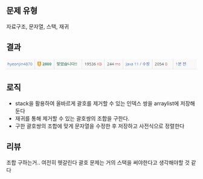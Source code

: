 ## 문제 유형
자료구조, 문자열, 스택, 재귀
## 결과
![img.png](img.png)
## 로직
- stack을 활용하여 올바르게 괄호를 제거할 수 있는 인덱스 쌍을 arraylist에 저장해둔다
- 재귀를 통해 제거할 수 있는 괄호쌍의 조합을 구한다.
- 구한 괄호쌍의 조합에 맞게 문자열을 수정한 후 저장하고 사전식으로 정렬한다
## 리뷰
조합 구하는거.. 여전히 헷갈린다
괄호 문제는 거의 스택을 써야한다고 생각해야할 것 같다